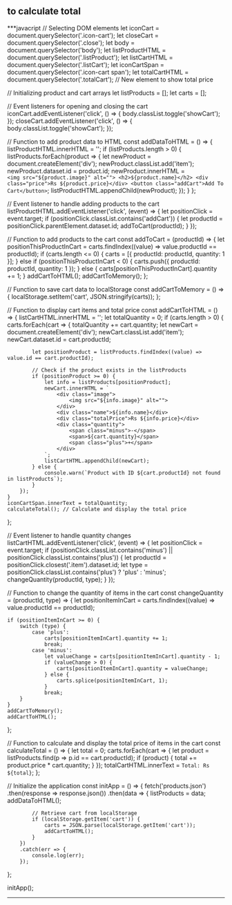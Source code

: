## to calculate total

\*\*\*javacript // Selecting DOM elements
let iconCart = document.querySelector('.icon-cart');
let closeCart = document.querySelector('.close');
let body = document.querySelector('body');
let listProductHTML = document.querySelector('.listProduct');
let listCartHTML = document.querySelector('.listCart');
let iconCartSpan = document.querySelector('.icon-cart span');
let totalCartHTML = document.querySelector('.totalCart'); // New element to show total price

// Initializing product and cart arrays
let listProducts = [];
let carts = [];

// Event listeners for opening and closing the cart
iconCart.addEventListener('click', () => {
body.classList.toggle('showCart');
});
closeCart.addEventListener('click', () => {
body.classList.toggle('showCart');
});

// Function to add product data to HTML
const addDataToHTML = () => {
listProductHTML.innerHTML = '';
if (listProducts.length > 0) {
listProducts.forEach(product => {
let newProduct = document.createElement('div');
newProduct.classList.add('item');
newProduct.dataset.id = product.id;
newProduct.innerHTML = `              <img src="${product.image}" alt="">
                <h2>${product.name}</h2>
                <div class="price">Rs ${product.price}</div>
                <button class="addCart">Add To Cart</button>
         `;
listProductHTML.appendChild(newProduct);
});
}
};

// Event listener to handle adding products to the cart
listProductHTML.addEventListener('click', (event) => {
let positionClick = event.target;
if (positionClick.classList.contains('addCart')) {
let productId = positionClick.parentElement.dataset.id;
addToCart(productId);
}
});

// Function to add products to the cart
const addToCart = (productId) => {
let positionThisProductInCart = carts.findIndex((value) => value.productId == productId);
if (carts.length <= 0) {
carts = [{
productId: productId,
quantity: 1
}];
} else if (positionThisProductInCart < 0) {
carts.push({
productId: productId,
quantity: 1
});
} else {
carts[positionThisProductInCart].quantity += 1;
}
addCartToHTML();
addCartToMemory();
};

// Function to save cart data to localStorage
const addCartToMemory = () => {
localStorage.setItem('cart', JSON.stringify(carts));
};

// Function to display cart items and total price
const addCartToHTML = () => {
listCartHTML.innerHTML = '';
let totalQuantity = 0;
if (carts.length > 0) {
carts.forEach(cart => {
totalQuantity += cart.quantity;
let newCart = document.createElement('div');
newCart.classList.add('item');
newCart.dataset.id = cart.productId;

            let positionProduct = listProducts.findIndex((value) => value.id == cart.productId);

            // Check if the product exists in the listProducts
            if (positionProduct >= 0) {
                let info = listProducts[positionProduct];
                newCart.innerHTML = `
                    <div class="image">
                        <img src="${info.image}" alt="">
                    </div>
                    <div class="name">${info.name}</div>
                    <div class="totalPrice">Rs ${info.price}</div>
                    <div class="quantity">
                        <span class="minus">-</span>
                        <span>${cart.quantity}</span>
                        <span class="plus">+</span>
                    </div>
                `;
                listCartHTML.appendChild(newCart);
            } else {
                console.warn(`Product with ID ${cart.productId} not found in listProducts`);
            }
        });
    }
    iconCartSpan.innerText = totalQuantity;
    calculateTotal(); // Calculate and display the total price

};

// Event listener to handle quantity changes
listCartHTML.addEventListener('click', (event) => {
let positionClick = event.target;
if (positionClick.classList.contains('minus') || positionClick.classList.contains('plus')) {
let productId = positionClick.closest('.item').dataset.id;
let type = positionClick.classList.contains('plus') ? 'plus' : 'minus';
changeQuantity(productId, type);
}
});

// Function to change the quantity of items in the cart
const changeQuantity = (productId, type) => {
let positionItemInCart = carts.findIndex((value) => value.productId == productId);

    if (positionItemInCart >= 0) {
        switch (type) {
            case 'plus':
                carts[positionItemInCart].quantity += 1;
                break;
            case 'minus':
                let valueChange = carts[positionItemInCart].quantity - 1;
                if (valueChange > 0) {
                    carts[positionItemInCart].quantity = valueChange;
                } else {
                    carts.splice(positionItemInCart, 1);
                }
                break;
        }
    }
    addCartToMemory();
    addCartToHTML();

};

// Function to calculate and display the total price of items in the cart
const calculateTotal = () => {
let total = 0;
carts.forEach(cart => {
let product = listProducts.find(p => p.id == cart.productId);
if (product) {
total += product.price \* cart.quantity;
}
});
totalCartHTML.innerText = `Total: Rs ${total}`;
};

// Initialize the application
const initApp = () => {
fetch('products.json')
.then(response => response.json())
.then(data => {
listProducts = data;
addDataToHTML();

            // Retrieve cart from localStorage
            if (localStorage.getItem('cart')) {
                carts = JSON.parse(localStorage.getItem('cart'));
                addCartToHTML();
            }
        })
        .catch(err => {
            console.log(err);
        });

};

initApp();

---
